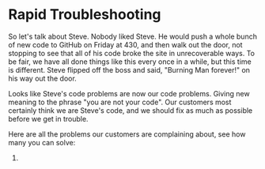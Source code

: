 # Rapid Troubleshooting

So let's talk about Steve.  Nobody liked Steve.  He would push a whole bunch of new code to GitHub on Friday at 430, and then walk out the door, not stopping to see that all of his code broke the site in unrecoverable ways.  To be fair, we have all done things like this every once in a while, but this time is different.  Steve flipped off the boss and said, "Burning Man forever!" on his way out the door.

Looks like Steve's code problems are now our code problems.  Giving new meaning to the phrase "you are not your code".  Our customers most certainly think we are Steve's code, and we should fix as much as possible before we get in trouble.

Here are all the problems our customers are complaining about, see how many you can solve:

1. 

